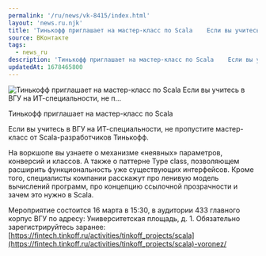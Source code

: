 ```yaml
---
permalink: '/ru/news/vk-8415/index.html'
layout: 'news.ru.njk'
title: 'Тинькофф приглашает на мастер-класс по Scala    Если вы учитесь в ВГУ на ИТ-специальности, не п…'
source: ВКонтакте
tags:
  - news_ru
description: 'Тинькофф приглашает на мастер-класс по Scala    Если вы учитесь в ВГУ на ИТ-специальности, не п…'
updatedAt: 1678465800
---
```

![Тинькофф приглашает на мастер-класс по Scala    Если вы учитесь в ВГУ на ИТ-специальности, не п…](https://sun1-22.userapi.com/impg/Aebpw4KfshlWpbXOgWmsy5LuJOL-pH6T2ibriw/RtzO-9UWUPE.jpg?size=1080x1080&quality=96&sign=efc010529d20999b382fdd3aa7b3ff7c&c_uniq_tag=LmfL5u1sKcgd4s3TdO7J1hNBuBvDOnGHC47Ey_zkvOc&type=album)

Тинькофф приглашает на мастер-класс по Scala

Если вы учитесь в ВГУ на ИТ-специальности, не пропустите мастер-класс от Scala-разработчиков Тинькофф.

На воркшопе вы узнаете о механизме «неявных» параметров, конверсий и классов. А также о паттерне Type class, позволяющем расширить функциональность уже существующих интерфейсов. Кроме того, специалисты компании расскажут про ленивую модель вычислений программ, про концепцию ссылочной прозрачности и зачем это нужно в Scala.

Мероприятие состоится 16 марта в 15:30, в аудитории 433 главного корпус ВГУ по адресу: Университетская площадь, д. 1. Обязательно зарегистрируйтесь заранее:
[https://fintech.tinkoff.ru/activities/tinkoff_projects/scala](https://fintech.tinkoff.ru/activities/tinkoff_projects/scala)-voronez/
